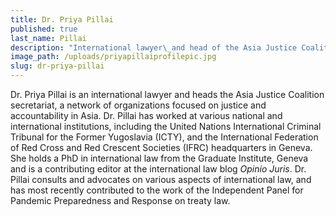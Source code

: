 ```yaml
---
title: Dr. Priya Pillai
published: true
last_name: Pillai
description: "International lawyer\_and head of the Asia Justice Coalition\_secretariat"
image_path: /uploads/priyapillaiprofilepic.jpg
slug: dr-priya-pillai
---
```


Dr. Priya Pillai is an international lawyer and heads the Asia Justice Coalition secretariat, a network of organizations focused on justice and accountability in Asia. Dr. Pillai has worked at various national and international institutions, including the United Nations International Criminal Tribunal for the Former Yugoslavia (ICTY), and the International Federation of Red Cross and Red Crescent Societies (IFRC) headquarters in Geneva. She holds a PhD in international law from the Graduate Institute, Geneva and is a contributing editor at the international law blog&nbsp;*Opinio Juris*. Dr. Pillai consults and advocates on various aspects of international law, and has most recently contributed to the work of the Independent Panel for Pandemic Preparedness and Response on treaty law.&nbsp;
